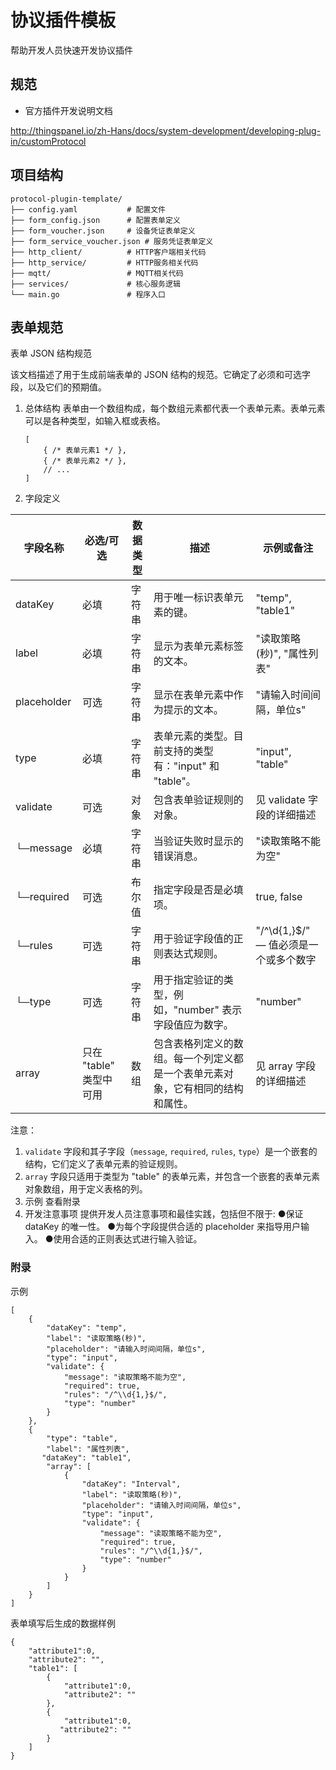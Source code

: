 # 协议插件模板

帮助开发人员快速开发协议插件

## 规范

- 官方插件开发说明文档

http://thingspanel.io/zh-Hans/docs/system-development/developing-plug-in/customProtocol

## 项目结构


```
protocol-plugin-template/
├── config.yaml           # 配置文件
├── form_config.json      # 配置表单定义
├── form_voucher.json     # 设备凭证表单定义
├── form_service_voucher.json # 服务凭证表单定义
├── http_client/          # HTTP客户端相关代码
├── http_service/         # HTTP服务相关代码
├── mqtt/                 # MQTT相关代码
├── services/             # 核心服务逻辑
└── main.go               # 程序入口
```


## 表单规范

表单 JSON 结构规范

该文档描述了用于生成前端表单的 JSON 结构的规范。它确定了必须和可选字段，以及它们的预期值。

1. 总体结构
表单由一个数组构成，每个数组元素都代表一个表单元素。表单元素可以是各种类型，如输入框或表格。

    ```text
    [
        { /* 表单元素1 */ },
        { /* 表单元素2 */ },
        // ...
    ]
    ```

2. 字段定义

|字段名称|必选/可选|数据类型|描述|示例或备注|
|-|-|-|-|-|
|dataKey|必填|字符串|用于唯一标识表单元素的键。|"temp", "table1"|
|label|必填|字符串|显示为表单元素标签的文本。|"读取策略(秒)", "属性列表"|
|placeholder|可选|字符串|显示在表单元素中作为提示的文本。|"请输入时间间隔，单位s"|
|type|必填|字符串|表单元素的类型。目前支持的类型有："input" 和 "table"。|"input", "table"|
|validate|可选|对象|包含表单验证规则的对象。|见 validate 字段的详细描述|
|└─message|必填|字符串|当验证失败时显示的错误消息。|"读取策略不能为空"|
|└─required|可选|布尔值|指定字段是否是必填项。|true, false|
|└─rules|可选|字符串|用于验证字段值的正则表达式规则。|"/^\d{1,}$/" — 值必须是一个或多个数字|
|└─type|可选|字符串|用于指定验证的类型，例如，"number" 表示字段值应为数字。|"number"|
|array|只在 "table" 类型中可用|数组|包含表格列定义的数组。每一个列定义都是一个表单元素对象，它有相同的结构和属性。|见 array 字段的详细描述|
注意：

1. `validate` 字段和其子字段（`message`, `required`, `rules`, `type`）是一个嵌套的结构，它们定义了表单元素的验证规则。
2. `array` 字段只适用于类型为 "table" 的表单元素，并包含一个嵌套的表单元素对象数组，用于定义表格的列。
3. 示例
查看附录
4. 开发注意事项
提供开发人员注意事项和最佳实践，包括但不限于:
●保证 dataKey 的唯一性。
●为每个字段提供合适的 placeholder 来指导用户输入。
●使用合适的正则表达式进行输入验证。

### 附录

示例

```text
[
    {
		"dataKey": "temp",
		"label": "读取策略(秒)",
		"placeholder": "请输入时间间隔，单位s",
		"type": "input",
		"validate": {
			"message": "读取策略不能为空",
			"required": true,
			"rules": "/^\\d{1,}$/",
			"type": "number"
		}
	},
	{
		"type": "table",
		"label": "属性列表",
       "dataKey": "table1",
		"array": [
			{
				"dataKey": "Interval",
				"label": "读取策略(秒)",
				"placeholder": "请输入时间间隔，单位s",
				"type": "input",
				"validate": {
					"message": "读取策略不能为空",
					"required": true,
					"rules": "/^\\d{1,}$/",
					"type": "number"
				}
			}
		]
	}
]
```

表单填写后生成的数据样例

```
{
	"attribute1":0,
	"attribute2": "",
	"table1": [
		{
			"attribute1":0,
		    "attribute2": ""
		},
		{
			"attribute1":0,
	       "attribute2": ""
		}
	]
}
```

